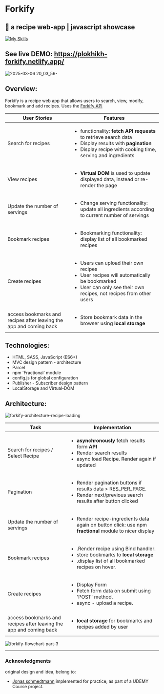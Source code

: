 # Forkify
🍕 a recipe web-app | javascript showcase
--
[![My Skills](https://skillicons.dev/icons?i=html,css,sass,javascript,npm,babel)](https://skillicons.dev) 

##               See live DEMO: https://plokhikh-forkify.netlify.app/
![2025-03-06 20_03_56-](https://github.com/user-attachments/assets/e79ab3ae-70cc-423f-b1a7-aedcf0497fd9)

## Overview:
Forkify is a recipe web app that allows users to search, view, modify, bookmark and add recipes.
Uses the [Forkify API](https://forkify-api.herokuapp.com/v2)

| User Stories                                                               | Features                                                                                                                                                                              |
| -------------------------------------------------------------------------- | ------------------------------------------------------------------------------------------------------------------------------------------------------------------------------------- |
| Search for recipes                                                         | <ul><li>functionality: **fetch API requests** to retrieve search data <li>Display results with **pagination**<li>Display recipe with cooking time, serving and ingredients</ul>       |
| View recipes                                                               | <ul><li>**Virtual DOM** is used to update displayed data, instead or re-render the page</ul>                                                                                          |
| Update the number of servings                                              | <ul><li>Change serving functionality: update all ingredients according to current number of servings</ul>                                                                             |
| Bookmark recipes                                                           | <ul><li>Bookmarking functionality: display list of all bookmarked recipes</ul>                                                                                                        |
| Create recipes                                                             | <ul><li>Users can upload their own recipes</li><li>User recipes will automatically be bookmarked<li>User can only see their own recipes, not recipes from other users</ul>            |
| access bookmarks and recipes after leaving the app and coming back         | <ul><li>Store bookmark data in the browser using **local storage**</ul>                                                                                                               |

## Technologies:
- HTML, SASS, JavaScript (ES6+)
- MVC design pattern - architecture
- Parcel
- npm 'Fractional' module
- config.js for global configuration
- Publisher - Subscriber design pattern
- LocalStorage and Virtual-DOM
  
## Architecture:

![forkify-architecture-recipe-loading](https://github.com/user-attachments/assets/879b6bdf-b74f-4773-8c98-8d649e1eae29)

| Task                                                                       | Implementation                                                                                                                                                                        |
| -------------------------------------------------------------------------- | ------------------------------------------------------------------------------------------------------------------------------------------------------------------------------------- |
| Search for recipes / Select Recipe                                         | <ul><li> **asynchronously** fetch results form **API** <li>Render search results<li>async load Recipe. Render again if updated</ul>                                                   |
| Pagination                                                                 | <ul><li>Render pagination buttons if results data > RES_PER_PAGE.<li>Render next/previous search results after button clicked</ul>                                                    |
| Update the number of servings                                              | <ul><li>Render recipe-ingredients data again on button click: use npm **fractional** module to nicer display</ul>                                                                     |
| Bookmark recipes                                                           | <ul><li>.Render recipe using Bind handler.<li>store bookmarks to **local storage**<li>.display list of all bookmarked recipes on hover.</ul>                                          |
| Create recipes                                                             | <ul><li>Display Form</li><li>Fetch form data on submit using 'POST' method.<li>async - upload a recipe.</ul>            |
| access bookmarks and recipes after leaving the app and coming back         | <ul><li>**local storage** for bookmarks and recipes added by user</ul>                                                                                                               |

![forkify-flowchart-part-3](https://github.com/user-attachments/assets/0d3fad1a-4757-4989-9f1b-2f059aacb096)

---
### Acknowledgments
original design and idea, belong to:
- [Jonas schmedtmann](https://jonas.io)
implemented for practice, as part of a UDEMY Course project.
